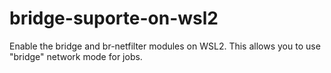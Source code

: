 # bridge-suporte-on-wsl2
Enable the bridge and br-netfilter modules on WSL2. This allows you to use "bridge" network mode for jobs.
